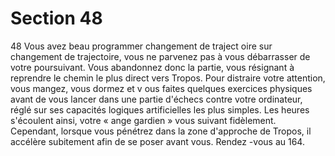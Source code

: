 # Section 48

48
Vous avez beau programmer changement de traject oire sur
changement de trajectoire, vous ne parvenez pas à vous
débarrasser de votre poursuivant. Vous abandonnez donc la
partie, vous résignant à reprendre le chemin le plus direct vers
Tropos. Pour distraire votre attention, vous mangez, vous
dormez et v ous faites quelques exercices physiques avant de vous
lancer dans une partie d'échecs contre votre ordinateur, réglé sur
ses capacités logiques artificielles les plus simples. Les heures
s'écoulent ainsi, votre « ange gardien » vous suivant fidèlement.
Cependant, lorsque vous pénétrez dans la zone d'approche de
Tropos, il accélère subitement afin de se poser avant vous.
Rendez -vous au 164.